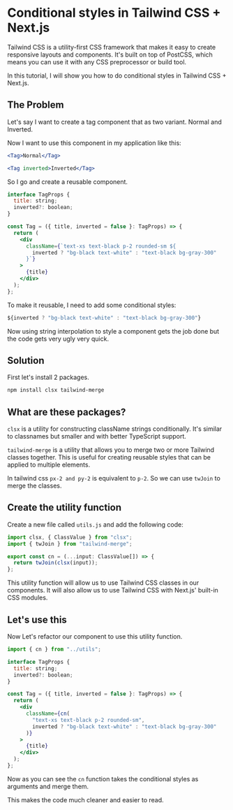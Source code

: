 # Conditional styles in Tailwind CSS + Next.js

Tailwind CSS is a utility-first CSS framework that makes it easy to create responsive layouts and components. It's built on top of PostCSS, which means you can use it with any CSS preprocessor or build tool.

In this tutorial, I will show you how to do conditional styles in Tailwind CSS + Next.js.

## The Problem

Let's say I want to create a tag component that as two variant. Normal and Inverted.

Now I want to use this component in my application like this:

```jsx
<Tag>Normal</Tag>

<Tag inverted>Inverted</Tag>
```

So I go and create a reusable component.

```jsx
interface TagProps {
  title: string;
  inverted?: boolean;
}

const Tag = ({ title, inverted = false }: TagProps) => {
  return (
    <div
      className={`text-xs text-black p-2 rounded-sm ${
        inverted ? "bg-black text-white" : "text-black bg-gray-300"
      }`}
    >
      {title}
    </div>
  );
};
```

To make it reusable, I need to add some conditional styles:

```jsx
${inverted ? "bg-black text-white" : "text-black bg-gray-300"}
```

Now using string interpolation to style a component gets the job done but the code gets very ugly very quick.

## Solution

First let's install 2 packages.

```bash
npm install clsx tailwind-merge
```

## What are these packages?

`clsx` is a utility for constructing className strings conditionally. It's similar to classnames but smaller and with better TypeScript support.

`tailwind-merge` is a utility that allows you to merge two or more Tailwind classes together. This is useful for creating reusable styles that can be applied to multiple elements.

In tailwind css `px-2 and py-2` is equivalent to `p-2`. So we can use `twJoin` to merge the classes.

## Create the utility function

Create a new file called `utils.js` and add the following code:

```js
import clsx, { ClassValue } from "clsx";
import { twJoin } from "tailwind-merge";

export const cn = (...input: ClassValue[]) => {
  return twJoin(clsx(input));
};
```

This utility function will allow us to use Tailwind CSS classes in our components. It will also allow us to use Tailwind CSS with Next.js' built-in CSS modules.

## Let's use this

Now Let's refactor our component to use this utility function.

```jsx
import { cn } from "../utils";

interface TagProps {
  title: string;
  inverted?: boolean;
}

const Tag = ({ title, inverted = false }: TagProps) => {
  return (
    <div
      className={cn(
        "text-xs text-black p-2 rounded-sm",
        inverted ? "bg-black text-white" : "text-black bg-gray-300"
      )}
    >
      {title}
    </div>
  );
};
```

Now as you can see the `cn` function takes the conditional styles as arguments and merge them.

This makes the code much cleaner and easier to read.
